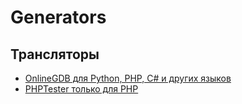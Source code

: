 # Generators

## Трансляторы

+ [OnlineGDB для Python, PHP, C# и других языков](https://www.onlinegdb.com/)
+ [PHPTester только для PHP](http://phptester.net/)